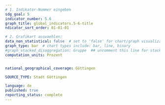 ```yaml
---
# 1. Indikator-Nummer eingeben 
sdg_goal: 5
indicator_number: 5.6
graph_title: global_indicators.5-6-title
ndicator_sort_order: 01-01-01

# 2. Grafikart auswaehlen: 
data_non_statistical: false  # set to 'false' for chart/graph visualization 
graph_type: bar  # chart types include: bar, line, binary 
#graph_stacked_disaggregation: Gruppe  ## uncomment this line for stacked bars. eplace 'Geschlecht' with the field of aggregation. 
computation_units: Prozent


national_geographical_coverage: Göttingen

SOURCE_TYPE: Stadt Göttingen

language: de   
published: true 
reporting_status: complete
---
```

